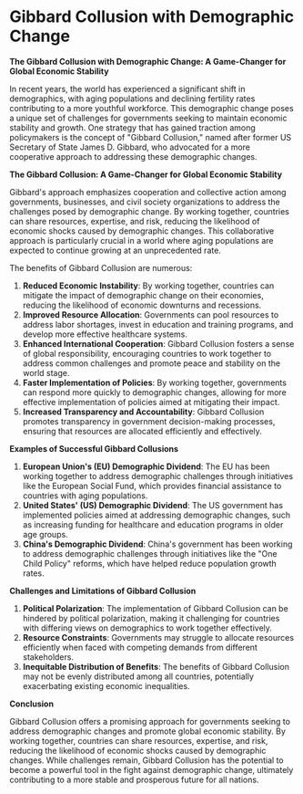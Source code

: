 # Gibbard Collusion with Demographic Change

**The Gibbard Collusion with Demographic Change: A Game-Changer for Global Economic Stability**

In recent years, the world has experienced a significant shift in demographics, with aging populations and declining fertility rates contributing to a more youthful workforce. This demographic change poses a unique set of challenges for governments seeking to maintain economic stability and growth. One strategy that has gained traction among policymakers is the concept of "Gibbard Collusion," named after former US Secretary of State James D. Gibbard, who advocated for a more cooperative approach to addressing these demographic changes.

**The Gibbard Collusion: A Game-Changer for Global Economic Stability**

Gibbard's approach emphasizes cooperation and collective action among governments, businesses, and civil society organizations to address the challenges posed by demographic change. By working together, countries can share resources, expertise, and risk, reducing the likelihood of economic shocks caused by demographic changes. This collaborative approach is particularly crucial in a world where aging populations are expected to continue growing at an unprecedented rate.

The benefits of Gibbard Collusion are numerous:

1. **Reduced Economic Instability**: By working together, countries can mitigate the impact of demographic change on their economies, reducing the likelihood of economic downturns and recessions.
2. **Improved Resource Allocation**: Governments can pool resources to address labor shortages, invest in education and training programs, and develop more effective healthcare systems.
3. **Enhanced International Cooperation**: Gibbard Collusion fosters a sense of global responsibility, encouraging countries to work together to address common challenges and promote peace and stability on the world stage.
4. **Faster Implementation of Policies**: By working together, governments can respond more quickly to demographic changes, allowing for more effective implementation of policies aimed at mitigating their impact.
5. **Increased Transparency and Accountability**: Gibbard Collusion promotes transparency in government decision-making processes, ensuring that resources are allocated efficiently and effectively.

**Examples of Successful Gibbard Collusions**

1. **European Union's (EU) Demographic Dividend**: The EU has been working together to address demographic challenges through initiatives like the European Social Fund, which provides financial assistance to countries with aging populations.
2. **United States' (US) Demographic Dividend**: The US government has implemented policies aimed at addressing demographic changes, such as increasing funding for healthcare and education programs in older age groups.
3. **China's Demographic Dividend**: China's government has been working to address demographic challenges through initiatives like the "One Child Policy" reforms, which have helped reduce population growth rates.

**Challenges and Limitations of Gibbard Collusion**

1. **Political Polarization**: The implementation of Gibbard Collusion can be hindered by political polarization, making it challenging for countries with differing views on demographics to work together effectively.
2. **Resource Constraints**: Governments may struggle to allocate resources efficiently when faced with competing demands from different stakeholders.
3. **Inequitable Distribution of Benefits**: The benefits of Gibbard Collusion may not be evenly distributed among all countries, potentially exacerbating existing economic inequalities.

**Conclusion**

Gibbard Collusion offers a promising approach for governments seeking to address demographic changes and promote global economic stability. By working together, countries can share resources, expertise, and risk, reducing the likelihood of economic shocks caused by demographic changes. While challenges remain, Gibbard Collusion has the potential to become a powerful tool in the fight against demographic change, ultimately contributing to a more stable and prosperous future for all nations.
